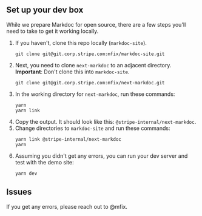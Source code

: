 ## Set up your dev box

While we prepare Markdoc for open source, there are a few steps you'll need to take to get it working locally. 

1. If you haven't, clone this repo locally (`markdoc-site`).
   ```
   git clone git@git.corp.stripe.com:mfix/markdoc-site.git
   ```
2. Next, you need to clone `next-markdoc` to an adjacent directory. **Important**: Don't clone this into `markdoc-site`.
   ```
   git clone git@git.corp.stripe.com:mfix/next-markdoc.git
   ```
3. In the working directory for `next-markdoc`, run these commands:
   ```
   yarn
   yarn link
   ```
4. Copy the output. It should look like this: `@stripe-internal/next-markdoc`.
5. Change directories to `markdoc-site` and run these commands: 
   ```
   yarn link @stripe-internal/next-markdoc
   yarn
   ```
6. Assuming you didn't get any errors, you can run your dev server and test with the demo site:
   ```
   yarn dev
   ```

## Issues

If you get any errors, please reach out to @mfix.
